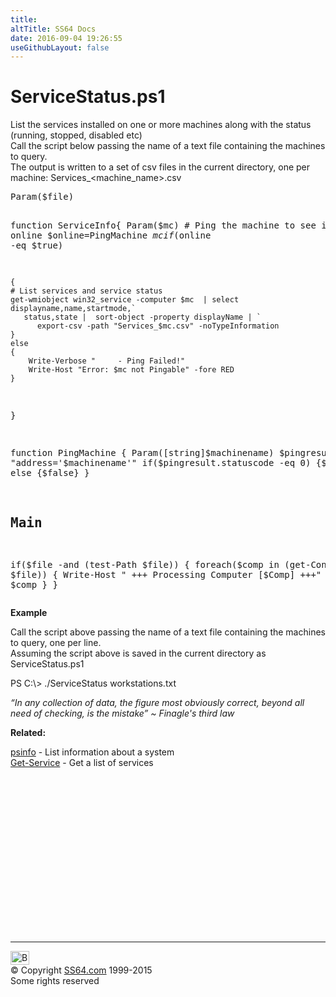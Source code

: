 ```yaml
---
title:
altTitle: SS64 Docs
date: 2016-09-04 19:26:55
useGithubLayout: false
---
```

<!-- #BeginLibraryItem "/Library/head_pssyntax.lbi" --><!-- #EndLibraryItem --><h1>ServiceStatus.ps1</h1> 
<p>List  the services installed on one or more machines along with the status (running, stopped, disabled etc)<br>
Call the script below passing the name of a text file containing the machines to query.<br>
The output is written to a set of csv files in the current directory, one per machine:  Services_&lt;machine_name&gt;.csv</p>
<pre>Param($file)

function ServiceInfo{
    Param($mc)
    # Ping the machine to see if it is online
    $online=PingMachine $mc
    if ($online -eq $true)

    {
    # List services and service status
    get-wmiobject win32_service -computer $mc  | select displayname,name,startmode,`
       status,state |  sort-object -property displayName | `
          export-csv -path "Services_$mc.csv" -noTypeInformation
    }
    else
    {
        Write-Verbose "     - Ping Failed!"
        Write-Host "Error: $mc not Pingable" -fore RED
    }
}

function PingMachine {
   Param([string]$machinename)
   $pingresult = Get-WmiObject win32_pingstatus -f "address='$machinename'"
   if($pingresult.statuscode -eq 0) {$true} else {$false}
}

## Main

if($file -and (test-Path $file))
{
    foreach($comp in (get-Content $file))
    {
        Write-Host " +++ Processing Computer [$Comp] +++"
        ServiceInfo $comp
    }
}</pre>
<p>
  <b>Example</b></p>
<p> Call the script above passing the name of a text file containing the machines to query, one per line.<br>
Assuming the script above is saved in the current directory as ServiceStatus.ps1</p>
<p><span class="code">PS C:\&gt; ./ServiceStatus workstations.txt </span></p>
<p class="quote"><i>“In any collection of data, the figure most obviously correct, beyond all need of checking, is the mistake” ~ Finagle's third law </i></p>
<p><b>Related:</b></p>
<p><a href="../nt/psinfo.html">psinfo</a> - List information about a system<br>
<a href="get-service.html">Get-Service</a> - Get a list of services</p><!-- #BeginLibraryItem "/Library/foot_ps.lbi" --><p><script async="" src="//pagead2.googlesyndication.com/pagead/js/adsbygoogle.js"></script>
<!-- PowerShell300 -->
<ins class="adsbygoogle" style="display:inline-block;width:300px;height:250px" data-ad-client="ca-pub-6140977852749469" data-ad-slot="6253539900"></ins>
<script>
(adsbygoogle = window.adsbygoogle || []).push({});
</script></p>
<hr>
<div id="bl" class="footer"><a href="#"><img src="../images/top.png" width="30" height="22" alt="Back to the Top"></a></div>
<div id="br" class="footer, tagline">© Copyright <a href="http://ss64.com/">SS64.com</a> 1999-2015<br>
Some rights reserved</div><!-- #EndLibraryItem -->

